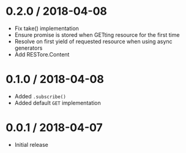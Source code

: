 
0.2.0 / 2018-04-08
==================

  * Fix take() implementation
  * Ensure promise is stored when GETting resource for the first time
  * Resolve on first yield of requested resource when using async generators
  * Add RESTore.Content

0.1.0 / 2018-04-08
==================
- Added `.subscribe()`
- Added default `GET` implementation

0.0.1 / 2018-04-07
==================
- Initial release
